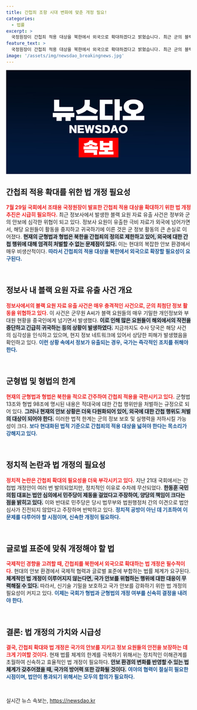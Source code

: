 ```yaml
---
title: 간첩죄 조항 시대 변화에 맞춘 개정 필요!
categories:
  - 법률
excerpt: >
  국정원장이 간첩죄 적용 대상을 북한에서 외국으로 확대하겠다고 밝혔습니다. 최근 군의 블랙 요원 자료 유출 사건이 촉발한 이 논의는 안보 위기 속 더욱 시급해지고 있습니다. 과거의 정치적 갈등을 넘어서, 모두의 협력이 필요합니다.
feature_text: >
  국정원장이 간첩죄 적용 대상을 북한에서 외국으로 확대하겠다고 밝혔습니다. 최근 군의 블랙 요원 자료 유출 사건이 촉발한 이 논의는 안보 위기 속 더욱 시급해지고 있습니다. 과거의 정치적 갈등을 넘어서, 모두의 협력이 필요합니다.
image: '/assets/img/newsdao_breakingnews.jpg'
---
```


<p><img src="/assets/img/newsdao_breakingnews.jpg" alt="flaretime 속보" /></p>

<h2 data-ke-size="size26">간첩죄 적용 확대를 위한 법 개정 필요성</h2>

<p data-ke-size="size16"><b><span style="color: #ee2323;">7월 29일 국회에서 조태용 국정원장이 발표한 간첩죄 적용 대상을 확대하기 위한 법 개정 추진은 시급히 필요하다.</span></b> 최근 정보사에서 발생한 블랙 요원 자료 유출 사건은 정부와 군의 안보에 심각한 위협이 되고 있다. 정보사 요원이 유출한 극비 자료가 외국에 넘어가면서, 해당 요원들이 활동을 중지하고 귀국하기에 이른 것은 군 정보 활동의 큰 손실로 이어졌다. <b><span style="background-color: #21538527;">현재의 군형법과 형법은 북한을 간첩죄의 정의로 제한하고 있어, 외국에 대한 간첩 행위에 대해 엄격히 처벌할 수 없는 문제점이 있다.</span></b> 이는 현대의 복잡한 안보 환경에서 매우 비생산적이다. <b><span style="color: #1a5490;">따라서 간첩죄의 적용 대상을 북한에서 외국으로 확장할 필요성이 요구된다.</span></b></p>

<p data-ke-size="size16">&nbsp;</p>

<h2 data-ke-size="size26">정보사 내 블랙 요원 자료 유출 사건 개요</h2>

<p data-ke-size="size16"><b><span style="color: #ee2323;">정보사에서의 블랙 요원 자료 유출 사건은 매우 충격적인 사건으로, 군의 최첨단 정보 활동을 위협하고 있다.</span></b> 이 사건은 군무원 A씨가 블랙 요원들의 매우 기밀한 개인정보와 부대원 현황을 중국인에게 넘기면서 발생했다. <b><span style="background-color: #21538527;">이로 인해 많은 요원들이 해외에서의 작전을 중단하고 긴급히 귀국하는 등의 상황이 발생하였다.</span></b> 지금까지도 수사 당국은 해당 사건의 심각성을 인식하고 있으며, 현지 정보 네트워크에 있어서 상당한 피해가 발생했음을 확인하고 있다. <b><span style="color: #1a5490;">이런 상황 속에서 정보가 유출되는 경우, 국가는 즉각적인 조치를 취해야 한다.</span></b></p>

<p data-ke-size="size16">&nbsp;</p>

<h2 data-ke-size="size26">군형법 및 형법의 한계</h2>

<p data-ke-size="size16"><b><span style="color: #ee2323;">현재의 군형법과 형법은 북한을 적으로 간주하여 간첩죄 적용을 국한시키고 있다.</span></b> 군형법 13조와 형법 98조에 명시된 내용은 적대국에 대한 간첩 행위만을 처벌하는 규정으로 되어 있다. <b><span style="background-color: #21538527;">그러나 현재의 안보 상황은 더욱 다원화되어 있어, 외국에 대한 간첩 행위도 처벌의 대상이 되어야 한다.</span></b> 이러한 법적 한계는 군의 정보 보호 및 실행력을 저하시킬 가능성이 크다. <b><span style="color: #1a5490;">보다 현대화된 법적 기준으로 간첩죄의 적용 대상을 넓혀야 한다는 목소리가 강해지고 있다.</span></b></p>

<p data-ke-size="size16">&nbsp;</p>

<h2 data-ke-size="size26">정치적 논란과 법 개정의 필요성</h2>

<p data-ke-size="size16"><b><span style="color: #ee2323;">정치적 논란은 간첩죄 확대의 필요성을 더욱 부각시키고 있다.</span></b> 지난 21대 국회에서는 간첩법 개정안이 여러 번 발의되었지만, 정치적인 이유로 수차례 무산되었다. <b><span style="background-color: #21538527;">한동훈 국민의힘 대표는 법안 심의에서 민주당이 제동을 걸었다고 주장하여, 양당의 책임이 크다는 점을 밝히고 있다.</span></b> 이와 반대로 민주당은 당시 법무부와 법원행정처 간의 이견으로 법안 심사가 진전되지 않았다고 주장하며 반박하고 있다. <b><span style="color: #1a5490;">정치적 공방이 아닌 데 기초하여 이 문제를 다루어야 할 시점이며, 신속한 개정이 필요하다.</span></b></p>

<p data-ke-size="size16">&nbsp;</p>

<h2 data-ke-size="size26">글로벌 표준에 맞춰 개정해야 할 법</h2>

<p data-ke-size="size16"><b><span style="color: #ee2323;">국제적인 경향을 고려할 때, 간첩죄를 북한에서 외국으로 확대하는 법 개정은 필수적이다.</span></b> 현대의 안보 환경에서 국제적 협력과 글로벌 표준에 부합하는 법률 체계가 요구된다. <b><span style="background-color: #21538527;">체계적인 법 개정이 이루어지지 않는다면, 국가 안보를 위협하는 행위에 대한 대응이 무력해질 수 있다.</span></b> 따라서, 신기술 기밀을 보호하고 국가 안보를 강화하기 위한 법 개정의 필요성이 커지고 있다. <b><span style="color: #1a5490;">이제는 국회가 형법과 군형법의 개정 여부를 신속히 결정을 내려야 한다.</span></b></p>

<p data-ke-size="size16">&nbsp;</p>

<h2 data-ke-size="size26">결론: 법 개정의 가치와 시급성</h2>

<p data-ke-size="size16"><b><span style="color: #ee2323;">결국, 간첩죄 확대와 법 개정은 국가의 안보를 지키고 정보 요원들의 안전을 보장하는 데 크게 기여할 것이다.</span></b> 현재 법률 체계의 한계를 극복하기 위해서는 정치적인 이해관계를 초월하여 신속하고 효율적인 법 개정이 필요하다. <b><span style="background-color: #21538527;">안보 환경의 변화를 반영할 수 있는 법 체계가 갖추어졌을 때, 국가의 방어력 또한 강화될 것이다.</span></b> <b><span style="color: #1a5490;">여야의 협력이 절실히 필요한 시점이며, 법안이 통과되기 위해서는 모두의 합의가 필요하다.</span></b></p>

<p data-ke-size="size16">&nbsp;</p>
실시간 뉴스 속보는, <a href="https://newsdao.kr" rel="dofollow">https://newsdao.kr</a>



